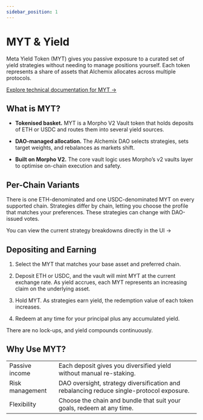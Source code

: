 ```yaml
---
sidebar_position: 1
---
```


# MYT & Yield

Meta Yield Token (MYT) gives you passive exposure to a curated set of yield strategies without needing to manage positions yourself. Each token represents a share of assets that Alchemix allocates across multiple protocols.

[Explore technical documentation for MYT →](../../dev/myt/meta-yield-token)

## What is MYT?

- **Tokenised basket.** MYT is a Morpho V2 Vault token that holds deposits of ETH or USDC and routes them into several yield sources.

- **DAO-managed allocation.** The Alchemix DAO selects strategies, sets target weights, and rebalances as markets shift.

- **Built on Morpho V2.** The core vault logic uses Morpho’s v2 vaults layer to optimise on-chain execution and safety.

## Per-Chain Variants

There is one ETH-denominated and one USDC-denominated MYT on every supported chain. Strategies differ by chain, letting you choose the profile that matches your preferences. These strategies can change with DAO-issued votes.

You can view the current strategy breakdowns directly in the UI →

## Depositing and Earning

1. Select the MYT that matches your base asset and preferred chain.

2. Deposit ETH or USDC, and the vault will mint MYT at the current exchange rate. As yield accrues, each MYT represents an increasing claim on the underlying asset.

3. Hold MYT. As strategies earn yield, the redemption value of each token increases.

4. Redeem at any time for your principal plus any accumulated yield.

There are no lock-ups, and yield compounds continuously.

## Why Use MYT?

|                 |                                                                                          |
| --------------- | ---------------------------------------------------------------------------------------- |
| Passive income  | Each deposit gives you diversified yield without manual re-staking.                      |
| Risk management | DAO oversight, strategy diversification and rebalancing reduce single-protocol exposure. |
| Flexibility     | Choose the chain and bundle that suit your goals, redeem at any time.                    |
